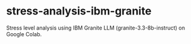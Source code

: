 # stress-analysis-ibm-granite
Stress level analysis using IBM Granite LLM (granite-3.3-8b-instruct) on Google Colab.
